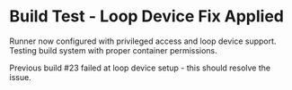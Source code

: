 # Build Test - Loop Device Fix Applied

Runner now configured with privileged access and loop device support.
Testing build system with proper container permissions.

Previous build #23 failed at loop device setup - this should resolve the issue.

